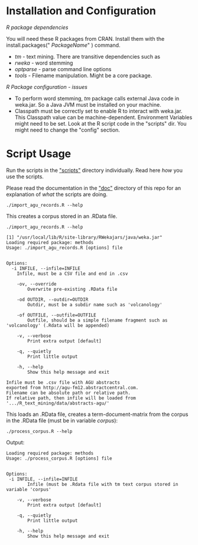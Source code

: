 Installation and Configuration
=========

*R package dependencies*

You will need these R packages from CRAN. Install them with the install.packages(" *PackageName*" ) command.

 - *tm* - text mining. There are transitive dependencies such as
  - *rweka* - word stemming
 - *optparse* - parse command line options
 - *tools* -  Filename manipulation. Might be a core package.

*R Package configuration - issues*

 - To perform word stemming, *tm* package calls external Java code in weka.jar. So a Java JVM must be installed on your machine. 
 - Classpath must be correctly set to enable R to interact with weka.jar. This Classpath value can be machine-dependent. Environment Variables might need to be set.
 Look at the R script code in the "scripts" dir. You might need to change the "config" section.

Script Usage
=========

Run the scripts in the ["scripts"](scripts) directory individually. Read here *how* you use the scripts.

Please read the documentation in the ["doc"](doc) directory of this repo for an explanation of  *what* the scripts are doing.



    ./import_agu_records.R --help

This creates a corpus stored in an .RData file. 


    ./import_agu_records.R --help
    
    [1] "/usr/local/lib/R/site-library/RWekajars/java/weka.jar"
    Loading required package: methods
    Usage: ./import_agu_records.R [options] file
    
    
    Options:
      -i INFILE, --infile=INFILE
      	Infile, must be a CSV file and end in .csv
    
    	-ov, --override
    		Overwrite pre-existing .RData file 
    
    	-od OUTDIR, --outdir=OUTDIR
    		Outdir, must be a subdir name such as 'volcanology' 
    
    	-of OUTFILE, --outfile=OUTFILE
    		Outfile, should be a simple filename fragment such as 'volcanology' (.Rdata will be appended)
    
    	-v, --verbose
    		Print extra output [default]
    
    	-q, --quietly
    		Print little output
    
    	-h, --help
    		Show this help message and exit
    
    Infile must be .csv file with AGU abstracts 
    exported from http://agu-fm12.abstractcentral.com.
    Filename can be absolute path or relative path.
    If relative path, then infile will be loaded from
    '.../R_text_mining/data/abstracts-agu/'


This loads an .RData file, creates a term-document-matrix from the corpus in the .RData file (must be in variable *corpus*):


    ./process_corpus.R --help
    
Output:    
    
    Loading required package: methods
    Usage: ./process_corpus.R [options] file
    
    
    Options:
     -i INFILE, --infile=INFILE
    		Infile (must be .Rdata file with tm text corpus stored in variable 'corpus'
    
    	-v, --verbose
    		Print extra output [default]
    
    	-q, --quietly
    		Print little output
    
    	-h, --help
    		Show this help message and exit

